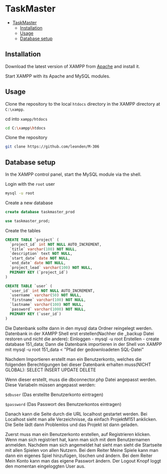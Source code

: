 # TaskMaster

- [TaskMaster](#taskmaster)
  - [Installation](#installation)
  - [Usage](#usage)
  - [Database setup](#database-setup)

## Installation

Download the latest version of XAMPP from [Apache](https://www.apachefriends.org/de/index.html) and install it.

Start XAMPP with its Apache and MySQL modules.

## Usage

Clone the repository to the local `htdocs` directory in the XAMPP directory at `C:\xampp`.

cd into `xampp/htdocs`

```bash
cd C:\xampp\htdocs
```

Clone the repository

```bash
git clone https://github.com/leonden/M-306
```

## Database setup

In the XAMPP control panel, start the MySQL module via the shell.

Login with the `root` user

```bash
mysql -u root
```

Create a new database

```sql
create database taskmaster_prod

use taskmaster_prod;
```

Create the tables

```sql
CREATE TABLE `project` (
  `project_id` int NOT NULL AUTO_INCREMENT,
  `title` varchar(100) NOT NULL,
  `description` text NOT NULL,
  `start_date` date NOT NULL,
  `end_date` date NOT NULL,
  `project_lead` varchar(100) NOT NULL,
  PRIMARY KEY (`project_id`)
)

CREATE TABLE `user` (
  `user_id` int NOT NULL AUTO_INCREMENT,
  `username` varchar(50) NOT NULL,
  `firstname` varchar(100) NOT NULL,
  `lastname` varchar(100) NOT NULL,
  `password` varchar(1000) NOT NULL,
  PRIMARY KEY (`user_id`)
)
```

Die Datenbank sollte dann in den mysql data Ordner reingelegt werden.
Datenbank in der XAMPP Shell erst erstellen(Nachher die \_backup Datei restoren und nicht die andere):
Einloggen - mysql -u root
Erstellen - create database 151_data;
Dann die Datenbank importieren in der Shell von XAMPP mit mysql -u root 151_data < "Pfad der gedownloadeten SQL-Datei"

Nachdem Importieren erstellt man ein Benutzerkonto, welches die folgenden Berechtigungen bei dieser Datenbank erhalten muss(NICHT GLOBAL):
SELECT
INSERT
UPDATE
DELETE

Wenn dieser erstellt, muss die dbconnector.php Datei angepasst werden.
Diese Variabeln müssen angepasst werden:

`$dbuser` (Das erstellte Benutzerkonto eintragen)

`$password` (Das Passwort des Benutzerkontos eintragen)

Danach kann die Seite durch die URL localhost gestartet werden.
Bei Localhost sieht man alle Verzeichnisse, da einfach ProjektM151 anklicken.
Die Seite lädt dann Problemlos und das Projekt ist dann geladen.

Zuerst muss man ein Benutzerkonto erstellen, auf Registrieren klicken.
Wenn man sich registriert hat, kann man sich mit dem Benutzernamen anmelden.
Nachdem man sich angemeldet hat sieht man sieht die Startseite mit allen Spielen von allen Nutzern.
Bei dem Reiter Meine Spiele kann man dann ein eigenes Spiel hinzufügen, löschen und ändern.
Bei dem Reiter Mein Konto kann man das eigene Passwort ändern.
Der Logout Knopf loggt den momentan eingeloggten User aus.
